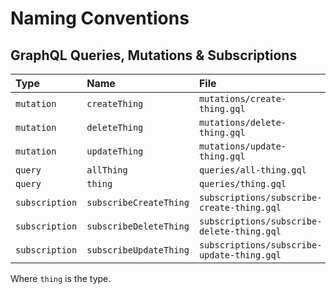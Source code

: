 # Naming Conventions

## GraphQL Queries, Mutations & Subscriptions

| Type           | Name                   | File                                       |
| :------------- | :--------------------- | :----------------------------------------- |
| `mutation`     | `createThing`          | `mutations/create-thing.gql`               |
| `mutation`     | `deleteThing`          | `mutations/delete-thing.gql`               |
| `mutation`     | `updateThing`          | `mutations/update-thing.gql`               |
| `query`        | `allThing`             | `queries/all-thing.gql`                    |
| `query`        | `thing`                | `queries/thing.gql`                        |
| `subscription` | `subscribeCreateThing` | `subscriptions/subscribe-create-thing.gql` |
| `subscription` | `subscribeDeleteThing` | `subscriptions/subscribe-delete-thing.gql` |
| `subscription` | `subscribeUpdateThing` | `subscriptions/subscribe-update-thing.gql` |

Where `thing` is the type.
